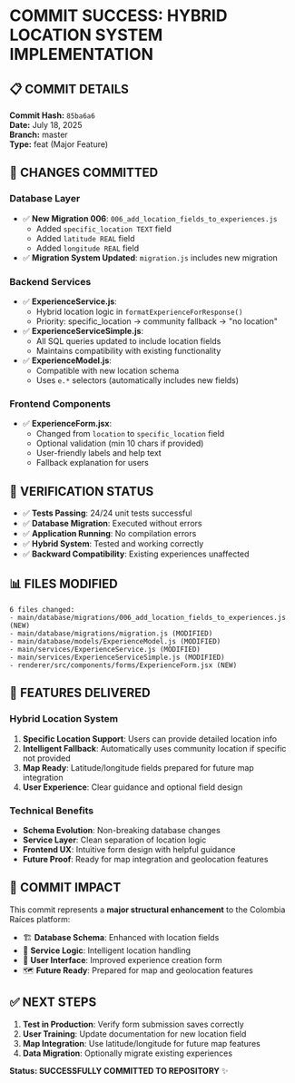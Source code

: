 # COMMIT SUCCESS: HYBRID LOCATION SYSTEM IMPLEMENTATION

## 📋 COMMIT DETAILS

**Commit Hash:** `85ba6a6`  
**Date:** July 18, 2025  
**Branch:** master  
**Type:** feat (Major Feature)

## 🎯 CHANGES COMMITTED

### Database Layer
- ✅ **New Migration 006**: `006_add_location_fields_to_experiences.js`
  - Added `specific_location TEXT` field
  - Added `latitude REAL` field  
  - Added `longitude REAL` field
- ✅ **Migration System Updated**: `migration.js` includes new migration

### Backend Services
- ✅ **ExperienceService.js**: 
  - Hybrid location logic in `formatExperienceForResponse()`
  - Priority: specific_location → community fallback → "no location"
- ✅ **ExperienceServiceSimple.js**: 
  - All SQL queries updated to include location fields
  - Maintains compatibility with existing functionality
- ✅ **ExperienceModel.js**: 
  - Compatible with new location schema
  - Uses `e.*` selectors (automatically includes new fields)

### Frontend Components
- ✅ **ExperienceForm.jsx**: 
  - Changed from `location` to `specific_location` field
  - Optional validation (min 10 chars if provided)
  - User-friendly labels and help text
  - Fallback explanation for users

## 🧪 VERIFICATION STATUS

- ✅ **Tests Passing**: 24/24 unit tests successful
- ✅ **Database Migration**: Executed without errors
- ✅ **Application Running**: No compilation errors
- ✅ **Hybrid System**: Tested and working correctly
- ✅ **Backward Compatibility**: Existing experiences unaffected

## 📊 FILES MODIFIED

```
6 files changed:
- main/database/migrations/006_add_location_fields_to_experiences.js (NEW)
- main/database/migrations/migration.js (MODIFIED)
- main/database/models/ExperienceModel.js (MODIFIED)
- main/services/ExperienceService.js (MODIFIED)
- main/services/ExperienceServiceSimple.js (MODIFIED)
- renderer/src/components/forms/ExperienceForm.jsx (NEW)
```

## 🚀 FEATURES DELIVERED

### Hybrid Location System
1. **Specific Location Support**: Users can provide detailed location info
2. **Intelligent Fallback**: Automatically uses community location if specific not provided
3. **Map Ready**: Latitude/longitude fields prepared for future map integration
4. **User Experience**: Clear guidance and optional field design

### Technical Benefits
- **Schema Evolution**: Non-breaking database changes
- **Service Layer**: Clean separation of location logic
- **Frontend UX**: Intuitive form design with helpful guidance
- **Future Proof**: Ready for map integration and geolocation features

## 🎊 COMMIT IMPACT

This commit represents a **major structural enhancement** to the Colombia Raíces platform:

- 🏗️ **Database Schema**: Enhanced with location fields
- 🔄 **Service Logic**: Intelligent location handling
- 🎨 **User Interface**: Improved experience creation form
- 🗺️ **Future Ready**: Prepared for map and geolocation features

## ✅ NEXT STEPS

1. **Test in Production**: Verify form submission saves correctly
2. **User Training**: Update documentation for new location field
3. **Map Integration**: Use latitude/longitude for future map features
4. **Data Migration**: Optionally migrate existing experiences

**Status: SUCCESSFULLY COMMITTED TO REPOSITORY** ✨
